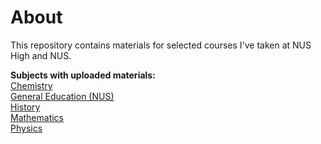 # About
This repository contains materials for selected courses I've taken at NUS High and NUS. 

**Subjects with uploaded materials:**\
[Chemistry](Chemistry/)\
[General Education (NUS)](General%20Education%20%28NUS%29/)\
[History](History/)\
[Mathematics](Mathematics/)\
[Physics](Physics/)
